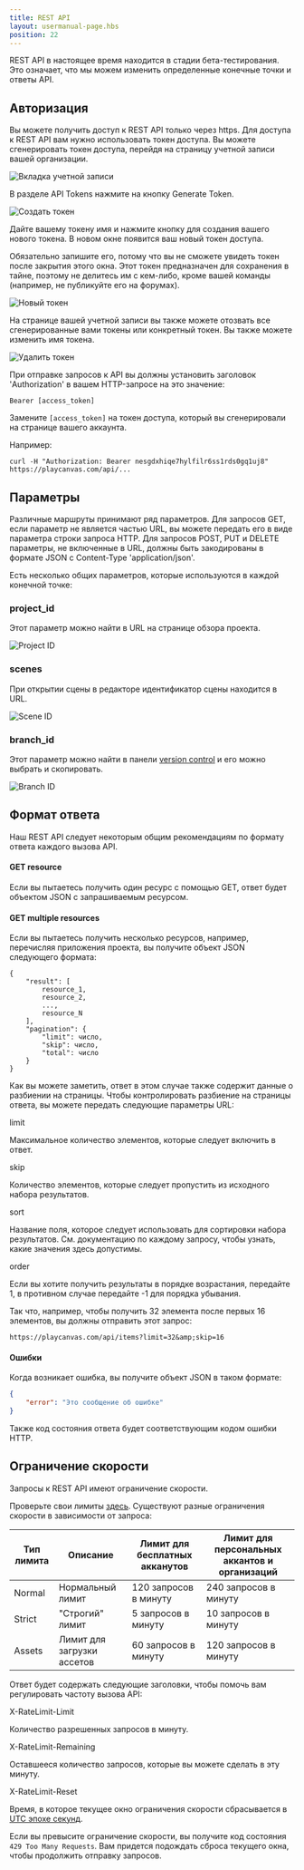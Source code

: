 ```yaml
---
title: REST API
layout: usermanual-page.hbs
position: 22
---
```


<div class="alert alert-info">
    REST API в настоящее время находится в стадии бета-тестирования. Это означает, что мы можем изменить определенные конечные точки и ответы API.
</div>

## Авторизация

Вы можете получить доступ к REST API только через https. Для доступа к REST API вам нужно использовать токен доступа. Вы можете сгенерировать токен доступа, перейдя на страницу учетной записи вашей организации.

![Вкладка учетной записи][4]

В разделе API Tokens нажмите на кнопку Generate Token.

![Создать токен][1]

Дайте вашему токену имя и нажмите кнопку для создания вашего нового токена. В новом окне появится ваш новый токен доступа.

Обязательно запишите его, потому что вы не сможете увидеть токен после закрытия этого окна. Этот токен предназначен для сохранения в тайне, поэтому не делитесь им с кем-либо, кроме вашей команды (например, не публикуйте его на форумах).

![Новый токен][2]

На странице вашей учетной записи вы также можете отозвать все сгенерированные вами токены или конкретный токен. Вы также можете изменить имя токена.

![Удалить токен][3]

При отправке запросов к API вы должны установить заголовок 'Authorization' в вашем HTTP-запросе на это значение:

```none
Bearer [access_token]
```

Замените `[access_token]` на токен доступа, который вы сгенерировали на странице вашего аккаунта.

Например:

```none
curl -H "Authorization: Bearer nesgdxhiqe7hylfilr6ss1rds0gq1uj8" https://playcanvas.com/api/...
```

## Параметры

Различные маршруты принимают ряд параметров. Для запросов GET, если параметр не является частью URL, вы можете передать его в виде параметра строки запроса HTTP. Для запросов POST, PUT и DELETE параметры, не включенные в URL, должны быть закодированы в формате JSON с Content-Type 'application/json'.

Есть несколько общих параметров, которые используются в каждой конечной точке:

### project_id

Этот параметр можно найти в URL на странице обзора проекта.

![Project ID][6]

### scenes

При открытии сцены в редакторе идентификатор сцены находится в URL.

![Scene ID][7]

### branch_id

Этот параметр можно найти в панели [version control][5] и его можно выбрать и скопировать.

![Branch ID][8]

## Формат ответа

Наш REST API следует некоторым общим рекомендациям по формату ответа каждого вызова API.

#### GET resource

Если вы пытаетесь получить один ресурс с помощью GET, ответ будет объектом JSON с запрашиваемым ресурсом.

#### GET multiple resources

Если вы пытаетесь получить несколько ресурсов, например, перечисляя приложения проекта, вы получите объект JSON следующего формата:

```none
{
    "result": [
        resource_1,
        resource_2,
        ...,
        resource_N
    ],
    "pagination": {
        "limit": число,
        "skip": число,
        "total": число
    }
}
```

Как вы можете заметить, ответ в этом случае также содержит данные о разбиении на страницы. Чтобы контролировать разбиение на страницы ответа, вы можете передать следующие параметры URL:

<div class="params">
<div class="parameter"><span class="param">limit</span><p>Максимальное количество элементов, которые следует включить в ответ.</p></div>
<div class="parameter"><span class="param">skip</span><p>Количество элементов, которые следует пропустить из исходного набора результатов.</p></div>
<div class="parameter"><span class="param">sort</span><p>Название поля, которое следует использовать для сортировки набора результатов. См. документацию по каждому запросу, чтобы узнать, какие значения здесь допустимы.</p></div>
<div class="parameter"><span class="param">order</span><p>Если вы хотите получить результаты в порядке возрастания, передайте 1, в противном случае передайте -1 для порядка убывания.</p></div>
</div>

Так что, например, чтобы получить 32 элемента после первых 16 элементов, вы должны отправить этот запрос:

```none
https://playcanvas.com/api/items?limit=32&amp;skip=16
```

#### Ошибки

Когда возникает ошибка, вы получите объект JSON в таком формате:

```json
{
    "error": "Это сообщение об ошибке"
}
```

Также код состояния ответа будет соответствующим кодом ошибки HTTP.

## Ограничение скорости

Запросы к REST API имеют ограничение скорости. 

Проверьте свои лимиты [здесь](https://playcanvas.com/api/ratelimits).
Существуют разные ограничения скорости в зависимости от запроса:

| Тип лимита | Описание               | Лимит для бесплатных акканутов          | Лимит для персональных аккантов и организаций    |
|-----------------|---------------------------|-------------------------------|--------------------------------|
| Normal          | Нормальный лимит     | 120 запросов в минуту    | 240 запросов в минуту     |
| Strict          | "Строгий" лимит     | 5 запросов в минуту      | 10 запросов в минуту      |
| Assets          | Лимит для загрузки ассетов     | 60 запросов в минуту    | 120 запросов в минуту     |

Ответ будет содержать следующие заголовки, чтобы помочь вам регулировать частоту вызова API:

<div class="params">
<div class="parameter"><span class="param">X-RateLimit-Limit</span><p>Количество разрешенных запросов в минуту.</p></div>
<div class="parameter"><span class="param">X-RateLimit-Remaining</span><p>Оставшееся количество запросов, которые вы можете сделать в эту минуту.</p></div>
<div class="parameter"><span class="param">X-RateLimit-Reset</span><p>Время, в которое текущее окно ограничения скорости сбрасывается в <a href="https://en.wikipedia.org/wiki/Unix_time" target="_blank">UTC эпохе секунд</a>.</p></div>
</div>

Если вы превысите ограничение скорости, вы получите код состояния `429 Too Many Requests`. Вам придется подождать сброса текущего окна, чтобы продолжить отправку запросов.

[1]: /images/user-manual/api/generate-token.png
[2]: /images/user-manual/api/new-token.png
[3]: /images/user-manual/api/remove-token.png
[4]: /images/user-manual/api/account-tab.png
[5]: /user-manual/version-control/
[6]: /images/user-manual/api/project-id.png
[7]: /images/user-manual/api/scene-id.png
[8]: /images/user-manual/api/branch-id.png
